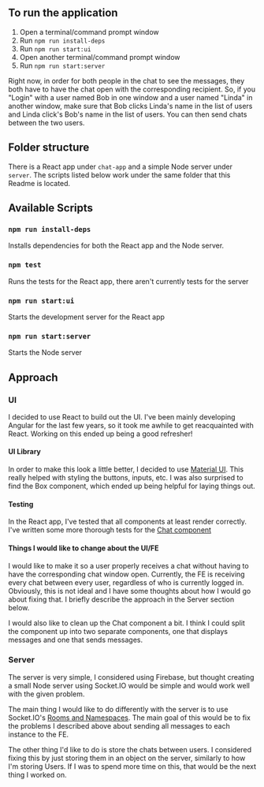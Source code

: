 ## To run the application

1. Open a terminal/command prompt window
2. Run `npm run install-deps`
3. Run `npm run start:ui`
4. Open another terminal/command prompt window
5. Run `npm run start:server`

Right now, in order for both people in the chat to see the messages, they both have to have the chat open with the corresponding recipient. So, if you "Login" with a user named Bob in one window and a user named "Linda" in another window, make sure that Bob clicks Linda's name in the list of users and Linda click's Bob's name in the list of users. You can then send chats between the two users.

## Folder structure

There is a React app under `chat-app` and a simple Node server under `server`. The scripts listed below work under the same folder that this Readme is located.

## Available Scripts

### `npm run install-deps`

Installs dependencies for both the React app and the Node server.

### `npm test`

Runs the tests for the React app, there aren't currently tests for the server

### `npm run start:ui`

Starts the development server for the React app

### `npm run start:server`

Starts the Node server

## Approach

### UI

I decided to use React to build out the UI. I've been mainly developing Angular for the last few years, so it took me awhile to get reacquainted with React. Working on this ended up being a good refresher!

#### UI Library

In order to make this look a little better, I decided to use [Material UI](https://material-ui.com/). This really helped with styling the buttons, inputs, etc. I was also surprised to find the Box component, which ended up being helpful for laying things out.

#### Testing

In the React app, I've tested that all components at least render correctly. I've written some more thorough tests for the [Chat component](https://github.com/tcigrand/chat/blob/master/chat-app/src/components/chat/Chat.test.js)

#### Things I would like to change about the UI/FE

I would like to make it so a user properly receives a chat without having to have the corresponding chat window open. Currently, the FE is receiving every chat between every user, regardless of who is currently logged in. Obviously, this is not ideal and I have some thoughts about how I would go about fixing that. I briefly describe the approach in the Server section below.

I would also like to clean up the Chat component a bit. I think I could split the component up into two separate components, one that displays messages and one that sends messages.

### Server

The server is very simple, I considered using Firebase, but thought creating a small Node server using Socket.IO would be simple and would work well with the given problem.

The main thing I would like to do differently with the server is to use Socket.IO's [Rooms and Namespaces](https://socket.io/docs/rooms-and-namespaces/). The main goal of this would be to fix the problems I described above about sending all messages to each instance to the FE.

The other thing I'd like to do is store the chats between users. I considered fixing this by just storing them in an object on the server, similarly to how I'm storing Users. If I was to spend more time on this, that would be the next thing I worked on.


